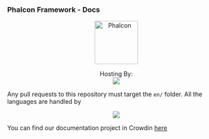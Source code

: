 ### Phalcon Framework - Docs

<p align="center"><a href="https://docs.phalconphp.com" target="_blank">
    <img src="https://assets.phalconphp.com/phalcon/logo-transparent-phalcon-black.svg" height="100" alt="Phalcon"/>
</a></p>

<p align="center">
    Hosting By:
    <br />
    <a href="https://www.netlify.com">
        <img src="https://www.netlify.com/img/global/badges/netlify-color-accent.svg"/>
    </a>
</p>

Any pull requests to this repository must target the `en/` folder. All the languages are handled by 


<p align="center">
    <a href="https://crowdin.com">
        <img src="https://support.crowdin.com/assets/logos/crowdin-CollaborativeTranslationTool-logo.png"/>
    </a>
</p>

You can find our documentation project in Crowdin [here](https://crowdin.com/project/phalcon-documentation)

